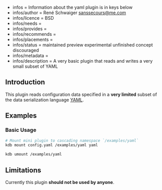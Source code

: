 - infos = Information about the yaml plugin is in keys below
- infos/author = René Schwaiger <sanssecours@me.com>
- infos/licence = BSD
- infos/needs =
- infos/provides =
- infos/recommends =
- infos/placements =
- infos/status = maintained preview experimental unfinished concept discouraged
- infos/metadata =
- infos/description = A very basic plugin that reads and writes a very small subset of YAML

## Introduction

This plugin reads configuration data specified in a **very limited** subset of  the data serialization language [YAML](http://www.yaml.org).

## Examples

### Basic Usage

```sh
# Mount mini plugin to cascading namespace `/examples/yaml`
kdb mount config.yaml /examples/yaml yaml

kdb umount /examples/yaml
```

## Limitations

Currently this plugin **should not be used by anyone**.
